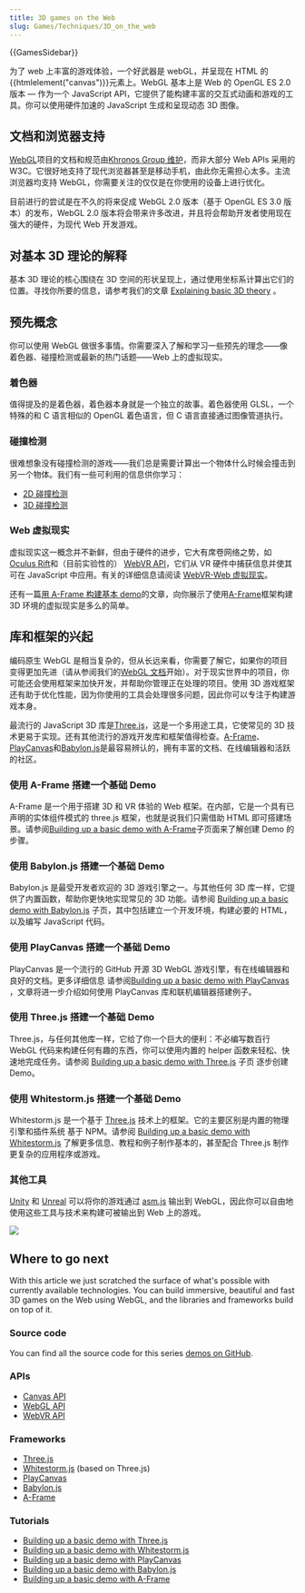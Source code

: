 ```yaml
---
title: 3D games on the Web
slug: Games/Techniques/3D_on_the_web
---
```


{{GamesSidebar}}

为了 web 上丰富的游戏体验，一个好武器是 webGL，并呈现在 HTML 的 {{htmlelement("canvas")}}元素上。WebGL 基本上是 Web 的 OpenGL ES 2.0 版本 — 作为一个 JavaScript API，它提供了能构建丰富的交互式动画和游戏的工具。你可以使用硬件加速的 JavaScript 生成和呈现动态 3D 图像。

## 文档和浏览器支持

[WebGL](/zh-CN/docs/Web/API/WebGL_API)项目的文档和规范由[Khronos Group 维护](https://www.khronos.org/)，而非大部分 Web APIs 采用的 W3C。它很好地支持了现代浏览器甚至是移动手机，由此你无需担心太多。主流浏览器均支持 WebGL，你需要关注的仅仅是在你使用的设备上进行优化。

目前进行的尝试是在不久的将来促成 WebGL 2.0 版本（基于 OpenGL ES 3.0 版本）的发布，WebGL 2.0 版本将会带来许多改进，并且将会帮助开发者使用现在强大的硬件，为现代 Web 开发游戏。

## 对基本 3D 理论的解释

基本 3D 理论的核心围绕在 3D 空间的形状呈现上，通过使用坐标系计算出它们的位置。寻找你所要的信息，请参考我们的文章 [Explaining basic 3D theory](/zh-CN/docs/Games/Techniques/3D_on_the_web/Basic_theory) 。

## 预先概念

你可以使用 WebGL 做很多事情。你需要深入了解和学习一些预先的理念——像着色器、碰撞检测或最新的热门话题——Web 上的虚拟现实。

### 着色器

值得提及的是着色器，着色器本身就是一个独立的故事。着色器使用 GLSL，一个特殊的和 C 语言相似的 OpenGL 着色语言，但 C 语言直接通过图像管道执行。

### 碰撞检测

很难想象没有碰撞检测的游戏——我们总是需要计算出一个物体什么时候会撞击到另一个物体。我们有一些可利用的信息供你学习：

- [2D 碰撞检测](/zh-CN/docs/Games/Techniques/2D_collision_detection)
- [3D 碰撞检测](/zh-CN/docs/Games/Techniques/3D_collision_detection)

### Web 虚拟现实

虚拟现实这一概念并不新鲜，但由于硬件的进步，它大有席卷网络之势，如[Oculus Rift](https://www.oculus.com/en-us/rift/)和（目前实验性的） [WebVR API](/zh-CN/docs/Web/API/WebVR_API)，它们从 VR 硬件中捕获信息并使其可在 JavaScript 中应用。有关的详细信息请阅读 [WebVR-Web 虚拟现实](/zh-CN/docs/Games/Techniques/3D_on_the_web/WebVR)。

还有一篇[用 A-Frame 构建基本 demo](/zh-CN/docs/Games/Techniques/3D_on_the_web/Building_up_a_basic_demo_with_A-Frame)的文章，向你展示了使用[A-Frame](http://aframe.io/)框架构建 3D 环境的虚拟现实是多么的简单。

## 库和框架的兴起

编码原生 WebGL 是相当复杂的，但从长远来看，你需要了解它，如果你的项目变得更加先进（请从参阅我们的[WebGL 文档](/zh-CN/docs/Web/API/WebGL_API)开始）。对于现实世界中的项目，你可能还会使用框架来加快开发，并帮助你管理正在处理的项目。使用 3D 游戏框架还有助于优化性能，因为你使用的工具会处理很多问题，因此你可以专注于构建游戏本身。

最流行的 JavaScript 3D 库是[Three.js](http://threejs.org/)，这是一个多用途工具，它使常见的 3D 技术更易于实现。还有其他流行的游戏开发库和框架值得检查。[A-Frame](https://aframe.io)、[PlayCanvas](https://playcanvas.com/)和[Babylon.js](http://www.babylonjs.com/)是最容易辨认的，拥有丰富的文档、在线编辑器和活跃的社区。

### 使用 A-Frame 搭建一个基础 Demo

A-Frame 是一个用于搭建 3D 和 VR 体验的 Web 框架。在内部，它是一个具有已声明的实体组件模式的 three.js 框架，也就是说我们只需借助 HTML 即可搭建场景。请参阅[Building up a basic demo with A-Frame](/zh-CN/docs/Games/Techniques/3D_on_the_web/Building_up_a_basic_demo_with_A-Frame)子页面来了解创建 Demo 的步骤。

### 使用 Babylon.js 搭建一个基础 Demo

Babylon.js 是最受开发者欢迎的 3D 游戏引擎之一。与其他任何 3D 库一样，它提供了内置函数，帮助你更快地实现常见的 3D 功能。请参阅 [Building up a basic demo with Babylon.js](/zh-CN/docs/Games/Techniques/3D_on_the_web/Building_up_a_basic_demo_with_Babylon.js) 子页，其中包括建立一个开发环境，构建必要的 HTML，以及编写 JavaScript 代码。

### 使用 PlayCanvas 搭建一个基础 Demo

PlayCanvas 是一个流行的 GitHub 开源 3D WebGL 游戏引擎，有在线编辑器和良好的文档。更多详细信息 请参阅[Building up a basic demo with PlayCanvas](/zh-CN/docs/Games/Techniques/3D_on_the_web/Building_up_a_basic_demo_with_PlayCanvas) ，文章将进一步介绍如何使用 PlayCanvas 库和联机编辑器搭建例子。

### 使用 Three.js 搭建一个基础 Demo

Three.js，与任何其他库一样，它给了你一个巨大的便利：不必编写数百行 WebGL 代码来构建任何有趣的东西，你可以使用内置的 helper 函数来轻松、快速地完成任务。请参阅 [Building up a basic demo with Three.js](/zh-CN/docs/Games/Techniques/3D_on_the_web/Building_up_a_basic_demo_with_Three.js) 子页 逐步创建 Demo。

### 使用 Whitestorm.js 搭建一个基础 Demo

Whitestorm.js 是一个基于 [Three.js](/zh-CN/docs/Games/Techniques/3D_on_the_web/Building_up_a_basic_demo_with_Three.js) 技术上的框架。它的主要区别是内置的物理引擎和插件系统 基于 NPM。请参阅 [Building up a basic demo with Whitestorm.js](/zh-CN/docs/Games/Techniques/3D_on_the_web/Building_up_a_basic_demo_with_Whitestorm.js) 了解更多信息、教程和例子制作基本的，甚至配合 Three.js 制作更复杂的应用程序或游戏。

### 其他工具

[Unity](http://unity3d.com/) 和 [Unreal](https://www.unrealengine.com/) 可以将你的游戏通过 [asm.js](/zh-CN/docs/Games/Tools/asm.js) 输出到 WebGL，因此你可以自由地使用这些工具与技术来构建可被输出到 Web 上的游戏。

![](shapes.png)

## Where to go next

With this article we just scratched the surface of what's possible with currently available technologies. You can build immersive, beautiful and fast 3D games on the Web using WebGL, and the libraries and frameworks build on top of it.

### Source code

You can find all the source code for this series [demos on GitHub](http://end3r.github.io/MDN-Games-3D/).

### APIs

- [Canvas API](/zh-CN/docs/Web/API/Canvas_API)
- [WebGL API](/zh-CN/docs/Web/API/WebGL_API)
- [WebVR API](/zh-CN/docs/Web/API/WebVR_API)

### Frameworks

- [Three.js](http://threejs.org/)
- [Whitestorm.js](http://whitestormjs.xyz/) (based on Three.js)
- [PlayCanvas](https://playcanvas.com/)
- [Babylon.js](http://www.babylonjs.com/)
- [A-Frame](http://aframe.io/)

### Tutorials

- [Building up a basic demo with Three.js](/zh-CN/docs/Games/Techniques/3D_on_the_web/Building_up_a_basic_demo_with_Three.js)
- [Building up a basic demo with Whitestorm.js](/zh-CN/docs/Games/Techniques/3D_on_the_web/Building_up_a_basic_demo_with_Whitestorm.js)
- [Building up a basic demo with PlayCanvas](/zh-CN/docs/Games/Techniques/3D_on_the_web/Building_up_a_basic_demo_with_PlayCanvas)
- [Building up a basic demo with Babylon.js](/zh-CN/docs/Games/Techniques/3D_on_the_web/Building_up_a_basic_demo_with_Babylon.js)
- [Building up a basic demo with A-Frame](/zh-CN/docs/Games/Techniques/3D_on_the_web/Building_up_a_basic_demo_with_A-Frame)
